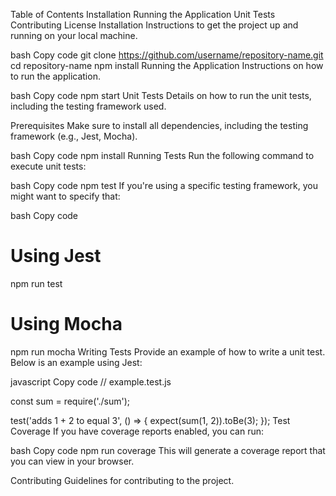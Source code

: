 Table of Contents
Installation
Running the Application
Unit Tests
Contributing
License
Installation
Instructions to get the project up and running on your local machine.

bash
Copy code
git clone https://github.com/username/repository-name.git
cd repository-name
npm install
Running the Application
Instructions on how to run the application.

bash
Copy code
npm start
Unit Tests
Details on how to run the unit tests, including the testing framework used.

Prerequisites
Make sure to install all dependencies, including the testing framework (e.g., Jest, Mocha).

bash
Copy code
npm install
Running Tests
Run the following command to execute unit tests:

bash
Copy code
npm test
If you're using a specific testing framework, you might want to specify that:

bash
Copy code
# Using Jest
npm run test

# Using Mocha
npm run mocha
Writing Tests
Provide an example of how to write a unit test. Below is an example using Jest:

javascript
Copy code
// example.test.js

const sum = require('./sum');

test('adds 1 + 2 to equal 3', () => {
  expect(sum(1, 2)).toBe(3);
});
Test Coverage
If you have coverage reports enabled, you can run:

bash
Copy code
npm run coverage
This will generate a coverage report that you can view in your browser.

Contributing
Guidelines for contributing to the project.